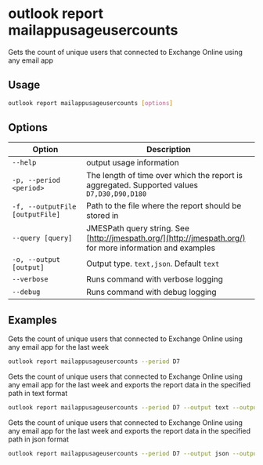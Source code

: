 # outlook report mailappusageusercounts

Gets the count of unique users that connected to Exchange Online using any email app

## Usage

```sh
outlook report mailappusageusercounts [options]
```

## Options

Option|Description
------|-----------
`--help`|output usage information
`-p, --period <period>`|The length of time over which the report is aggregated. Supported values `D7,D30,D90,D180`
`-f, --outputFile [outputFile]`|Path to the file where the report should be stored in
`--query [query]`|JMESPath query string. See [http://jmespath.org/](http://jmespath.org/) for more information and examples
`-o, --output [output]`|Output type. `text,json`. Default `text`
`--verbose`|Runs command with verbose logging
`--debug`|Runs command with debug logging

## Examples

Gets the count of unique users that connected to Exchange Online using any email app for the last week

```sh
outlook report mailappusageusercounts --period D7
```

Gets the count of unique users that connected to Exchange Online using any email app for the last week and exports the report data in the specified path in text format

```sh
outlook report mailappusageusercounts --period D7 --output text --outputFile "mailappusageusercounts.txt"
```

Gets the count of unique users that connected to Exchange Online using any email app for the last week and exports the report data in the specified path in json format

```sh
outlook report mailappusageusercounts --period D7 --output json --outputFile "mailappusageusercounts.json"
```
